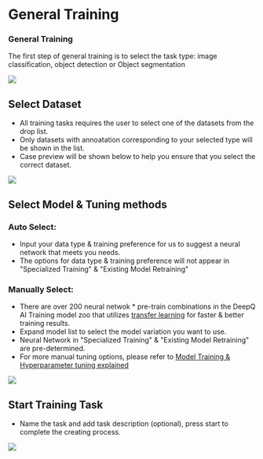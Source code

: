 # General Training

### General Training <a href="#general-training" id="general-training"></a>

The first step of general training is to select the task type: image classification, object detection or Object segmentation

![](https://console.deepq.ai/docs/console/.gitbook/assets/con-4-1-1-2.3.png)

## Select Dataset <a href="#411-select-dataset" id="411-select-dataset"></a>

* All training tasks requires the user to select one of the datasets from the drop list.
* Only datasets with annoatation corresponding to your selected type will be shown in the list.
* Case preview will be shown below to help you ensure that you select the correct dataset.

![](https://console.deepq.ai/docs/console/.gitbook/assets/con-4-1-1-1.png)

## Select Model & Tuning methods <a href="#412-select-model--tuning-methods" id="412-select-model--tuning-methods"></a>

### Auto Select: <a href="#auto-select" id="auto-select"></a>

* Input your data type & training preference for us to suggest a neural network that meets you needs.
* The options for data type & training preference will not appear in "Specialized Training" & "Existing Model Retraining"

### Manually Select: <a href="#manually-select" id="manually-select"></a>

* There are over 200 neural netwok \* pre-train combinations in the DeepQ AI Training model zoo that utilizes [transfer learning](https://console.deepq.ai/docs/console/working-flow-1/what-is-deep-learning.html#what-is-transfer-learning) for faster & better training results.
* Expand model list to select the model variation you want to use.
* Neural Network in "Specialized Training" & "Existing Model Retraining" are pre-determined.
* For more manual tuning options, please refer to [Model Training & Hyperparameter tuning explained](https://console.deepq.ai/docs/console/account-management/model-training-and-hyperparameter-tuning-explained.html)

![](https://console.deepq.ai/docs/console/.gitbook/assets/con-4-1-2-1-new.png)

## Start Training Task <a href="#3-start-training-task" id="3-start-training-task"></a>

* Name the task and add task description (optional), press start to complete the creating process.

![](https://console.deepq.ai/docs/console/.gitbook/assets/con-4-1-3-1.png)
